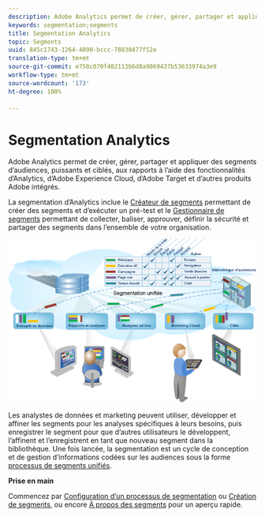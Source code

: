 ```yaml
---
description: Adobe Analytics permet de créer, gérer, partager et appliquer des segments d’audiences, puissants et ciblés, aux rapports à l’aide des fonctionnalités d’Analytics, d’Adobe Experience Cloud, d’Adobe Target et d’autres produits Adobe intégrés.
keywords: segmentation;segments
title: Segmentation Analytics
topic: Segments
uuid: 845c1743-1264-4090-bccc-78830477f52e
translation-type: tm+mt
source-git-commit: e758c070f402113b6d8a9069437b53633974a3e9
workflow-type: tm+mt
source-wordcount: '173'
ht-degree: 100%

---
```



# Segmentation Analytics

Adobe Analytics permet de créer, gérer, partager et appliquer des segments d’audiences, puissants et ciblés, aux rapports à l’aide des fonctionnalités d’Analytics, d’Adobe Experience Cloud, d’Adobe Target et d’autres produits Adobe intégrés.

La segmentation d’Analytics inclue le [Créateur de segments](/help/components/segmentation/segmentation-workflow/seg-workflow.md) permettant de créer des segments et d’exécuter un pré-test et le [Gestionnaire de segments](/help/components/segmentation/segmentation-workflow/seg-workflow.md) permettant de collecter, baliser, approuver, définir la sécurité et partager des segments dans l’ensemble de votre organisation.

![](assets/seg__overview.png)

Les analystes de données et marketing peuvent utiliser, développer et affiner les segments pour les analyses spécifiques à leurs besoins, puis enregistrer le segment pour que d’autres utilisateurs le développent, l’affinent et l’enregistrent en tant que nouveau segment dans la bibliothèque. Une fois lancée, la segmentation est un cycle de conception et de gestion d’informations codées sur les audiences sous la forme [processus de segments unifiés](/help/components/segmentation/segmentation-workflow/seg-workflow.md).

**Prise en main**

Commencez par [Configuration d’un processus de segmentation](/help/components/segmentation/segmentation-workflow/seg-workflow.md) ou [Création de segments](/help/components/segmentation/segmentation-workflow/seg-build.md), ou encore [À propos des segments](/help/components/segmentation/seg-overview.md) pour un aperçu rapide.
